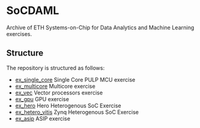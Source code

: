 # SoCDAML
Archive of ETH Systems-on-Chip for Data Analytics and Machine Learning exercises.

## Structure
The repository is structured as follows:
- [ex_single_core](https://github.com/liyinrong/SoCDAML/tree/main/ex_single_core) Single Core PULP MCU exercise
- [ex_multicore](https://github.com/liyinrong/SoCDAML/tree/main/ex_multicore) Multicore exercise
- [ex_vec](https://github.com/liyinrong/SoCDAML/tree/main/ex_vec) Vector processors exercise
- [ex_gpu](https://github.com/liyinrong/SoCDAML/tree/main/ex_gpu) GPU exercise
- [ex_hero](https://github.com/liyinrong/SoCDAML/tree/main/ex_hero) Hero Heterogenous SoC Exercise
- [ex_hetero_vitis](https://github.com/liyinrong/SoCDAML/tree/main/ex_hetero_vitis) Zynq Heterogenous SoC Exercise
- [ex_asip](https://github.com/liyinrong/SoCDAML/tree/main/ex_asip) ASIP exercise
